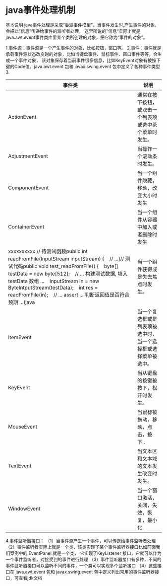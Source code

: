 # java事件处理机制

基本说明
java事件处理是采取“委派事件模型”。当事件发生时,产生事件的对象，会把此“信息”传递给事件的监听者处理，
这里所说的"信息“实际上就是java.awt.event事件类库里某个类所创建的对象，把它称为“事件的对象”。

1.事件源：事件源是一个产生事件的对象，比如按钮，窗口等。
2.事件：事件就是承载事件源状态改变时的对象，比如当键盘事件、鼠标事件、窗口事件等等，会生成一个事件对象，
该对象保存着当前事件很多信息，比如KeyEvent对象有被按下键的Code值。java.awt.event 包和 javax.swing.event 包中定义了各种事件类型
3.

| 事件类                                                       | 说明                                                         |
| ------------------------------------------------------------ | ------------------------------------------------------------ |
| ActionEvent                                                  | 通常在按下按钮，或双击一个列表项或选中茶个菜单时发生。       |
| AdjustmentEvent                                              | 当操作一个滚动条时发生。                                     |
| ComponentEvent                                               | 当一个组件隐藏，移动，改变大小时发生                         |
| ContainerEvent                                               | 当一个组件从容器中加入或者删除时发生                         |
| xxxxxxxxxx // 待测试函数public int readFromFile(InputStream inputStream) {    // ...}​// 测试代码public void test_readFromFile() {    byte[] testData = new byte[512];    // ... 构建测试数据, 填入 testData 数组 ...    InputStream in = new ByteIntputStream(testData);    int res = readFromFile(in);    // ... assert ... 判断返回值是否符合预期 ...}java | 当一个组件获得或是失去焦点时发生。                           |
| ItemEvent                                                    | 当一个复选框或是列表项被选中时，当一个选择框或选择菜单被选中。 |
| KeyEvent                                                     | 当从键盘的按键被按下，松开时发生。                           |
| MouseEvent                                                   | 当鼠标被拖动，移动，点击，按下..                             |
| TextEvent                                                    | 当文本区和文本域的文本发生改变时发生。                       |
| WindowEvent                                                  | 当一个窗口激活，关闭，失效，恢复，最小化.                    |





4.事件监听器接口：
（1）当事件源产生一个事件，可以传送给事件监听者处理
（2）事件监听者实际上就是一个类，该类实现了某个事件监听器接口比如前面我们案例中的 EventPanel 就是一个类，
它实现了KeyListener 接口，它就可以作为一个事件监听者，对接受到的事件进行处理
（3）事件监听器接口有多种，不同的事件监听器接口可以监听不同的事件，一个类可以实现多个监听接口
（4）这些接口在 java.awt.event 包和 javax.swing.event 包中定义列出常用的事件监听器接口，可查看jdk文档